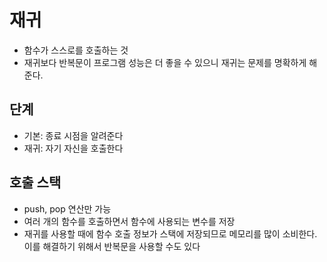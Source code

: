 # 재귀
- 함수가 스스로를 호출하는 것
- 재귀보다 반복문이 프로그램 성능은 더 좋을 수 있으니 재귀는 문제를 명확하게 해준다.

## 단계
- 기본: 종료 시점을 알려준다
- 재귀: 자기 자신을 호출한다

## 호출 스택
- push, pop 연산만 가능
- 여러 개의 함수를 호출하면서 함수에 사용되는 변수를 저장
- 재귀를 사용할 때에 함수 호출 정보가 스택에 저장되므로 메모리를 많이 소비한다. 이를 해결하기 위해서 반복문을 사용할 수도 있다